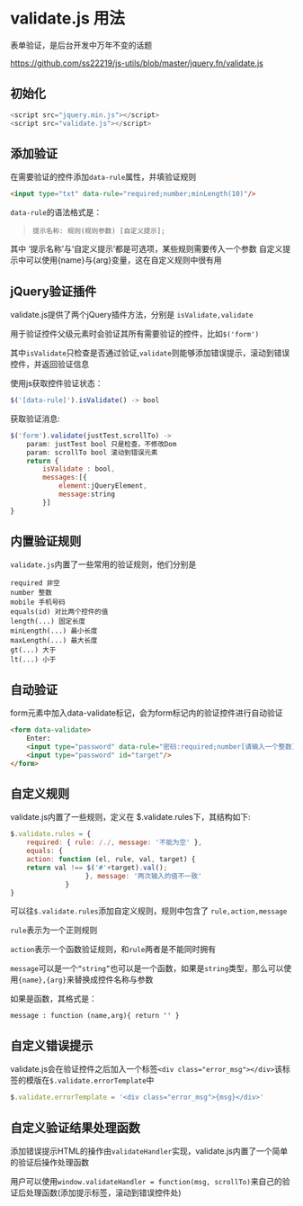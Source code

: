 # validate.js 用法

表单验证，是后台开发中万年不变的话题

https://github.com/ss22219/js-utils/blob/master/jquery.fn/validate.js

## 初始化
```js
<script src="jquery.min.js"></script>
<script src="validate.js"></script>
```
## 添加验证
在需要验证的控件添加`data-rule`属性，并填验证规则
```html
<input type="txt" data-rule="required;number;minLength(10)"/>
```
`data-rule`的语法格式是：
>```提示名称: 规则(规则参数) [自定义提示];```

其中 ‘提示名称’与‘自定义提示’都是可选项，某些规则需要传入一个参数
自定义提示中可以使用{name}与{arg}变量，这在自定义规则中很有用

## jQuery验证插件
validate.js提供了两个jQuery插件方法，分别是 `isValidate,validate`

用于验证控件父级元素时会验证其所有需要验证的控件，比如`$('form')`

其中`isValidate`只检查是否通过验证,`validate`则能够添加错误提示，滚动到错误控件，并返回验证信息

使用js获取控件验证状态：
```js
$('[data-rule]').isValidate() -> bool
```
获取验证消息:

```js
$('form').validate(justTest,scrollTo) -> 
    param: justTest bool 只是检查，不修改Dom
    param: scrollTo bool 滚动到错误元素
    return {
        isValidate : bool,
        messages:[{
            element:jQueryElement,
            message:string
        }]
}
```

## 内置验证规则
`validate.js`内置了一些常用的验证规则，他们分别是
```
required 非空
number 整数
mobile 手机号码
equals(id) 对比两个控件的值
length(...) 固定长度
minLength(...) 最小长度
maxLength(...) 最大长度
gt(...) 大于
lt(...) 小于
```

## 自动验证

form元素中加入data-validate标记，会为form标记内的验证控件进行自动验证
```html
<form data-validate>
    Enter:
    <input type="password" data-rule="密码:required;number[请输入一个整数];equals(target)"/>
    <input type="password" id="target"/>
</form>
```

## 自定义规则
validate.js内置了一些规则，定义在 $.validate.rules下，其结构如下:

``` js
$.validate.rules = {
    required: { rule: /./, message: '不能为空' },
    equals: {
    action: function (el, rule, val, target) {
    return val !== $('#'+target).val();
            　　　　}, message: '两次输入的值不一致'
       　　　　}
}
```
可以往`$.validate.rules`添加自定义规则，规则中包含了 `rule,action,message`

`rule`表示为一个正则规则

`action`表示一个函数验证规则，和`rule`两者是不能同时拥有

`message`可以是一个`“string”`也可以是一个函数，如果是`string`类型，那么可以使用`{name},{arg}`来替换成控件名称与参数

如果是函数，其格式是：
```
message : function (name,arg){ return '' }
```

## 自定义错误提示
validate.js会在验证控件之后加入一个标签`<div class="error_msg"></div>`该标签的模版在`$.validate.errorTemplate`中

```js
$.validate.errorTemplate = '<div class="error_msg">{msg}</div>'
```
## 自定义验证结果处理函数
添加错误提示HTML的操作由`validateHandler`实现，validate.js内置了一个简单的验证后操作处理函数

用户可以使用`window.validateHandler = function(msg, scrollTo)`来自己的验证后处理函数(添加提示标签，滚动到错误控件处)



